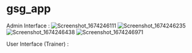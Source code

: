 # gsg_app

Admin Interface :
![Screenshot_1674246111](https://user-images.githubusercontent.com/105488402/213808549-e969fa83-f808-473f-9a43-d06164d72cfb.png)
![Screenshot_1674246235](https://user-images.githubusercontent.com/105488402/213808564-77bfbf8d-a5cc-4a0e-a7a1-81a212d29ad7.png)
![Screenshot_1674246438](https://user-images.githubusercontent.com/105488402/213808604-5bb44450-46a1-4e51-85a0-fdf7541c26d6.png)
![Screenshot_1674246971](https://user-images.githubusercontent.com/105488402/213808624-e5e2b5c0-e404-4f24-90ca-ab037c57c1e5.png)



User Interface (Trainer) :
